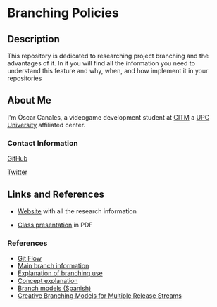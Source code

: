 # Branching Policies

## Description

This repository is dedicated to researching project branching and the advantages of it.
In it you will find all the information you need to understand this feature and why, when, and how implement it in your repositories

## About Me
I'm Òscar Canales, a videogame development student at [CITM](https://www.citm.upc.edu/) a [UPC University](https://www.upc.edu/ca) affiliated center.

### Contact Information
[GitHub](https://github.com/Osvak)

[Twitter](https://twitter.com/CEOscar_)

## Links and References

- [Website](https://osvak.github.io/Branching-Policies/) with all the research information

- [Class presentation]() in PDF

### References

- [Git Flow](https://www.atlassian.com/git/tutorials/comparing-workflows/gitflow-workflow)
- [Main branch information](https://docs.microsoft.com/en-us/azure/devops/repos/git/branch-policies-overview?view=azure-devops)
- [Explanation of branching use](https://git-scm.com/book/en/v2/Git-Branching-Branches-in-a-Nutshell)
- [Concept explanation](https://www.atlassian.com/continuous-delivery/continuous-deployment#:~:text=Continuous%20Deployment%20(CD)%20is%20a,cycle%20has%20evolved%20over%20time.)
- [Branch models (Spanish)](https://www.youtube.com/playlist?list=PLZVwXPbHD1KM5oLAmhz-HHRIMhaOEXku5)
- [Creative Branching Models for Multiple Release Streams](https://www.youtube.com/watch?v=bCU_D7EHqLg&t=1563s)
